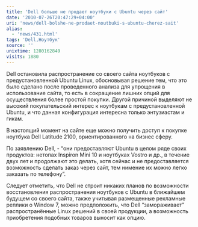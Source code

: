 ```yaml
---
title: 'Dell больше не продает ноутбуки с Ubuntu через сайт'
date: '2010-07-26T20:47:29+04:00'
uri: 'news/dell-bolshe-ne-prodaet-noutbuki-s-ubuntu-cherez-sait'
alias: 
  - 'news/431.html'
tags: 'Dell,Ноутбук'
source: ''
unixtime: 1280162849
visits: 1880
---
```

Dell остановила распространение со своего сайта ноутбуков с предустановленной Ubuntu Linux, обосновывая решение тем, что это было сделано после проведенного анализа для упрощения в использование сайта, то есть в сокращение лишних опций для осуществления более простой покупки. Другой причиной выделяют не высокий покупательский  интерес к ноутбукам с предустановленной Ubuntu, и что данная конфигурация интересна только энтузиастам и гикам.

В настоящий момент на сайте еще можно получить доступ к покупке ноутбука Dell Latitude 2100, ориентированного на бизнес сферу.

По  заявлению Dell, - “они предоставляют Ubuntu  в целом ряде  своих продуктов: нетопах Inspiron Mini 10 и ноутбуках Vostro и др., в течение двух лет и продолжают это делать, хотя сейчас и не предоставляется возможность сделать заказ через сайт, тем нимение их можно легко заказать по телефону”.

Следует отметить, что Dell не строит никаких планов по возможности восстановления распространения ноутбуков с Ubuntu в ближайшем будущем со своего сайта, также учитывая размещенные рекламные реплики о Window 7, можно предположить, что Dell “замораживает” распространённые Linux решений в своей продукции, а возможность приобретения подобных товаров выносит как опцию.
